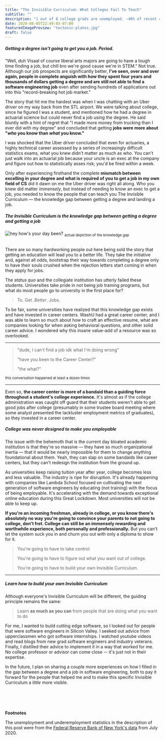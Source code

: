 ```yaml
---
title: "The Invisible Curriculum: What Colleges Fail To Teach"
subtitle: ""
description: "1 out of 8 college grads are unemployed. ~40% of recent colleges are underemployed. Learn precisely what you need to know before committing 4 years and tens of thousands of dollars to today\'s antiquated academic institutions."
date: 2020-08-05T22:49:03-07:00
featuredImagePreview: "tectonic-plates.jpg"
draft: false 
---
```

<!--more-->

 ##### Getting a degree isn't going to get you a job. Period.

"Well, duh Visaal of course liberal arts majors are going to have a tough time finding a job, but chill bro we're good cause we're in STEM." Not true. Although our job prospects are significantly better, **I've seen, over and over again, people in complete anguish with how they spent four years and thousands of dollars getting a degree and are still not able to find a software engineering job** even after sending hundreds of applications out into this "record-breaking hot job market."

The story that hit me the hardest was when I was chatting with an Uber driver on my way back from the STL airport. We were talking about college, since he figured I was a student, and mentioned how he had a degree in actuarial science but could never find a job using the degree. He said bluntly with a hint of regret that "I made more money from trucking than I ever did with my degree" and concluded that getting **jobs were more about "*who* you know than *what* you know."**

I was shocked that the Uber driver concluded that even for actuaries, a highly technical career assessed by a series of increasingly difficult statistics exams, what you knew didn't matter as much as who. You can't just walk into an actuarial job because your uncle is an exec at the company and figure out how to statistically asses risk; you'd be fired within a week. 

Only after experiencing firsthand the complete **mismatch between excelling in your degree and what is required of you to get a job in my own field of CS** did it dawn on me the Uber driver was right all along. Who you knew did matter *immensely*, but instead of needing to know an exec to get a job, you needed to know the people that can teach you The Invisible Curriculum — the knowledge gap between getting a degree and landing a job.

##### The Invisible Curriculum is the knowledge gap between getting a degree and getting a job
![hey how\'s your day been? ](tectonic-plates.jpg)
<sub>actual depiction of the knowledge gap</sub>
<br>
<br>

There are so many hardworking people out here being sold the story that getting an education will lead you to a better life. They take the initiative and, against all odds, bootstrap their way towards completing a degree only to have their souls crushed when the rejection letters start coming in when they apply for jobs. 

The *status quo* and the collegiate institution has utterly failed these students. Universities take pride in not being job training programs, but what do most people go to university in the first place for? 

> To. Get. *Better*. Jobs.

To be fair, some universities have realized that this knowledge gap exists and have invested in career centers. WashU had a great career center, and I was able to learn so much about how to craft an effective resume, what are companies looking for when asking behavioral questions, and other solid career advice. I wondered why this insane value-add of a resource was so overlooked. 

---

> "dude, I can't find a job idk what I'm doing wrong"
>
> "have you been to the Career Center?"
> 
> "the what?"

<sub>this conversation happened at least a dozen times</sub>

---

Even so, **the career center is more of a bandaid than a guiding force throughout a student's college experience.** It's almost as if the college administration was caught off guard that their students weren't able to get good jobs after college (presumably in some trustee board meeting where some analyst presented the lackluster employment metrics of graduates), so they invested in a career center. 

##### College was never designed to make you employable

The issue with the behemoth that is the current day bloated academic institution is that they're so massive — they have so much organizational inertia — that it would be nearly impossible for them to change anything foundational about them. Yeah, they can slap on some bandaids like career centers, but they can't redesign the institution from the ground up. 

As universities keep raising tuition year after year, college becomes less and less valuable. The industry is ripe for disruption. It's already happening with companies like Lambda School focused on cultivating the next generation of software engineers by educating (not training) with the focus of being employable. It's accelerating with the demand towards exceptional online education during this Great Lockdown. Most universities will not be able to keep up.

**If you're an incoming freshman, already in college, or you know there's absolutely no way you're going to convince your parents to not going to college, don't fret. College can still be an immensely rewarding and worthwhile experience, both personally and professionally.** But you can't let the system suck you in and churn you out with only a diploma to show for it.

> You're going to have to take control.
>
> You're going to have to figure out what you want out of college.
>
> You're going to have to build your own Invisible Curriculum.

---

##### Learn how to build your own Invisible Curriculum
Although everyone's Invisible Curriculum will be different, the guiding principle remains the same:

> Learn **as much as you can** from people that are doing what you want to do 

For me, I wanted to build cutting edge software, so I looked out for people that were software engineers in Silicon Valley. I seeked out advice from upperclassmen who got software internships. I watched youtube videos and read blogs from new grad software engineers and industry veterans. Finally, I distilled their advice to implement it in a way that worked for me. No college professor or advisor can come close -- it's just not in their expertise.

In the future, I plan on sharing a couple more experiences on how I filled in the gap between a degree and a job in software engineering, both to pay it forward for the people that helped me and to make this specific Invisible Curriculum a _little_ more visible.



<br>
<br>
<center>
<script async data-uid="92f1950b28" src="https://visaalambalam.ck.page/92f1950b28/index.js"></script>
</center>

<br>
<br>
<b>Footnotes</b>
<br>

The unemployment and underemployment statistics in the description of this post were from the [Federal Reserve Bank of New York\'s data](https://www.newyorkfed.org/research/college-labor-market/college-labor-market_unemployment.html) from July 2020.

<meta name="twitter:card" content="summary_large_image">
<meta name="twitter:site" content="@visaals">
<meta name="twitter:creator" content="@visaals">
<meta name="twitter:title" content="The Invisible Curriculum: What Colleges Fail To Teach">
<meta name="twitter:description" content="1 out of 8 college grads are unemployed. ~40% of recent colleges are underemployed. Learn precisely what you need to know before committing 4 years and tens of thousands of dollars to today\'s antiquated academic institutions.">
<meta name="twitter:image" content="http://visaalambalam.com/tectonic-plates.jpg">

